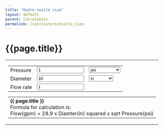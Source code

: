```yaml
---
title: "Hydro nozzle size"
layout: default
parent: Calculators
permalink: /calculators/nozzle_size
---
```

# {{page.title}}
<script src="{{ base.url | prepend: site.url }}/assets/js/nozzle_size.js"></script>

<table width="100%" cellpadding="4" cellspacing="0" border="0" align="center">
<tr>
<td>
<form name="temps" action="">
<table align="center">
  <tr>
    <td>Pressure</td>
	  <td><input type="text" name="pressure"  onchange="nozzleDischarge( this.form )" style="width:150px" value="1" maxlength="10" size="10" />	</td>
    <td>
       <select name="pressureUnits" onchange="nozzleDischarge( this.form )">
       <option value="1" selected="selected">psi</option>
       <option value=".433528">ft of water</option>
       <option value="1.422336">m of water</option>
       <option value="14.503773773">bars</option>
       <option value=".145038">kPa</option>
       <option value="14.695949">atm</option>
       <option value=".491154">in of Mercury</option>
       </select>
    </td>  
  </tr>
  <tr>
    <td>Diameter</td>
    <td><input type="text" name="diameter"  onchange="nozzleDischarge( this.form )" style="width:150px" value="10" size="10" maxlength="10" />	</td>
    <td>
      <select name="diameterUnits" onchange="nozzleDischarge( this.form )">
      <option value="1" selected="selected">in</option>
      <option value="128">128ths in</option>
      <option value="64">64ths in</option>
      <option value="32">32nds in</option>
      <option value="16">16ths in</option>
      <option value="8">8ths in</option>
      <option value="25.4">mm</option>
      <option value="2.54">cm</option>
      </select>
    </td>
  </tr>
  <tr>
    <td>Flow rate</td>
      <td><input type="text" name="flowRate" style="width:150px" value="1" size="10" maxlength="10" />	</td>
    <td></td>
  </tr>
</table>
</form>
<table align="center">
	<tr>
	  <td>
      <b>{{ page.title }}</b><br />
Formula for calculation is:<br />
Flow(gpm) = 28.9 x Diamter(in) squared x sqrt Pressure(psi)<br />
	  </td>
	</tr>
</table>
</td>
</tr>
</table>
